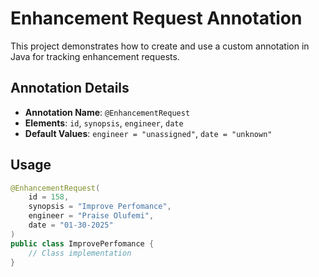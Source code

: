 # Enhancement Request Annotation

This project demonstrates how to create and use a custom annotation in Java for tracking enhancement requests.

## Annotation Details
- **Annotation Name**: `@EnhancementRequest`
- **Elements**: `id`, `synopsis`, `engineer`, `date`
- **Default Values**: `engineer = "unassigned"`, `date = "unknown"`

## Usage
```java
@EnhancementRequest(
    id = 158,
    synopsis = "Improve Perfomance",
    engineer = "Praise Olufemi",
    date = "01-30-2025"
)
public class ImprovePerfomance {
    // Class implementation
}
